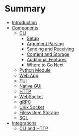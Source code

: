 # Summary

- [Introduction](./introduction.md)
- [Components](components.md)
  - [CLI](components/cli.md)
    - [Setup](components/cli/setup.md)
    - [Argument Parsing](components/cli/arg_parse.md)
    - [Sending and Receiving](components/cli/send_receive.md)
    - [Content and Storage](components/cli/content_storage.md)
    - [Additional Features](components/cli/additional_features.md)
    - [Where to Go Next](components/cli/where_next.md)
  - [Python Module](components/py_module.md)
  - [Web App](components/web_app.md)
  - [TUI]()
  - [Native GUI]()
  - [HTTP](components/http.md)
  - [WebSocket]()
  - [gRPC]()
  - [Unix Socket]()
  - [Filesystem Storage]()
  - [SQL]()
- [Integrations](integrations.md)
  - [CLI and HTTP](integrations/cli_http.md)
